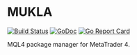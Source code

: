 # MUKLA

[![Build Status](https://travis-ci.org/MQLLAB/MUKLA.svg?branch=master)](https://travis-ci.org/MQLLAB/MUKLA) [![GoDoc](https://godoc.org/github.com/MQLLAB/MUKLA?status.svg)](https://godoc.org/github.com/MQLLAB/MUKLA) [![Go Report Card](https://goreportcard.com/badge/github.com/MQLLAB/MUKLA)](https://goreportcard.com/report/github.com/MQLLAB/MUKLA)

MQL4 package manager for MetaTrader 4.
